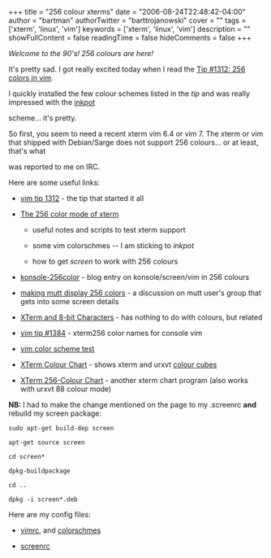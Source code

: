+++
title = "256 colour xterms"
date = "2006-08-24T22:48:42-04:00"
author = "bartman"
authorTwitter = "barttrojanowski"
cover = ""
tags = ['xterm', 'linux', 'vim']
keywords = ['xterm', 'linux', 'vim']
description = ""
showFullContent = false
readingTime = false
hideComments = false
+++

*Welcome to the 90's!  256 colours are here!*



It's pretty sad.  I got really excited today when I read the [Tip #1312: 256 colors in vim](http://www.vim.org/tips/tip.php?tip_id=1312).



I quickly installed the few colour schemes listed in the *tip* and was really impressed with the [inkpot](http://www.vim.org/scripts/script.php?script_id=1143)

scheme... it's pretty.



<!--more-->



So first, you seem to need a recent xterm vim 6.4 or vim 7.  The xterm or vim that shipped with Debian/Sarge does not support 256 colours... or at least, that's what

was reported to me on IRC.



Here are some useful links:



   - [vim tip 1312](http://www.vim.org/tips/tip.php?tip_id=1312) - the tip that started it all

   - [The 256 color mode of xterm](http://frexx.de/xterm-256-notes/)

     - useful notes and scripts to test xterm support

     - some vim colorschmes -- I am sticking to *inkpot*

     - how to get *screen* to work with 256 colours

   - [konsole-256color](http://blog.cynapses.org/) - blog entry on konsole/screen/vim in 256 colours

   - [making mutt display 256 colors](http://comments.gmane.org/gmane.mail.mutt.user/25292) - a discussion on mutt user's group that gets into some screen details

   - [XTerm and 8-bit Characters](http://www.leonerd.org.uk/hacks/hints/xterm-8bit.html) - has nothing to do with colours, but related

   - [vim tip #1384](http://www.vim.org/tips/tip.php?tip_id=1384) - xterm256 color names for console vim

   - [vim color scheme test](http://www.cs.cmu.edu/~maverick/VimColorSchemeTest/)

   - [XTerm Colour Chart](http://excess.org/misc/xterm_colour_chart.py.html) - shows xterm and urxvt [colour cubes](http://excess.org/misc/xterm_colour_chart_sm.png)

   - [XTerm 256-Colour Chart](http://excess.org/article/2007/06/xterm-256-colour-chart/) - another xterm chart program (also works with urxvt 88 colour mode)



**NB:** I had to make the change mentioned on the page to my .screenrc **and** rebuild my screen package:



    sudo apt-get build-dep screen

    apt-get source screen

    cd screen*

    dpkg-buildpackage

    cd ..

    dpkg -i screen*.deb



Here are my config files:



  - [vimrc](/~bart/conf/vimrc), and [colorschmes](/~bart/conf/vim/colors/)

  - [screenrc](/~bart/conf/screenrc)


